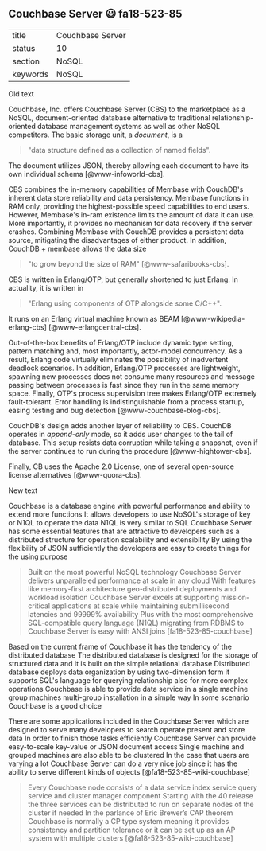 ## Couchbase Server :smiley: fa18-523-85


|          |                      |
| -------- | -------------------- |
| title    | Couchbase Server     | 
| status   | 10                   |
| section  | NoSQL                |
| keywords | NoSQL                |

Old text


Couchbase, Inc. offers Couchbase Server (CBS) to the marketplace as a
NoSQL, document-oriented database alternative to traditional
relationship- oriented database management systems as well as other
NoSQL competitors.  The basic storage unit, a *document*, is a

> "data structure defined as a collection of named fields".

The document utilizes JSON, thereby allowing each document to have its
own individual schema [@www-infoworld-cbs].

CBS combines the in-memory capabilities of Membase with CouchDB's
inherent data store reliability and data persistency.  Membase
functions in RAM only, providing the highest-possible speed
capabilities to end users.  However, Membase's in-ram existence limits
the amount of data it can use.  More importantly, it provides no
mechanism for data recovery if the server crashes.  Combining Membase
with CouchDB provides a persistent data source, mitigating the
disadvantages of either product.  In addition, CouchDB + membase
allows the data size

> "to grow beyond the size of RAM" [@www-safaribooks-cbs].

CBS is written in Erlang/OTP, but generally shortened to just Erlang.
In actuality, it is written in

> "Erlang using components of OTP alongside some C/C++".

It runs on an Erlang virtual machine known as
BEAM [@www-wikipedia-erlang-cbs] [@www-erlangcentral-cbs].

Out-of-the-box benefits of Erlang/OTP include dynamic type setting,
pattern matching and, most importantly, actor-model concurrency.  As a
result, Erlang code virtually eliminates the possibility of
inadvertent deadlock scenarios.  In addition, Erlang/OTP processes are
lightweight, spawning new processes does not consume many resources
and message passing between processes is fast since they run in the
same memory space.  Finally, OTP's process supervision tree makes
Erlang/OTP extremely fault-tolerant.  Error handling is
indistinguishable from a process startup, easing testing and bug
detection [@www-couchbase-blog-cbs].

CouchDB's design adds another layer of reliability to CBS.  CouchDB
operates in *append-only* mode, so it adds user changes to the tail of
database.  This setup resists data corruption while taking a snapshot,
even if the server continues to run during the
procedure [@www-hightower-cbs].

Finally, CB uses the Apache 2.0 License, one of several open-source
license alternatives [@www-quora-cbs].

New text   

Couchbase is a database engine with powerful performance and ability to extend more functions It allows developers to use NoSQL's storage of key or N1QL to operate the data N1QL is very similar to SQL Couchbase Server has some essential features that are attractive to developers such as a distributed structure for operation scalability and extensibility By using the flexibility of JSON sufficiently the developers are easy to create things for the using purpose   

>Built on the most powerful NoSQL technology Couchbase Server delivers unparalleled performance at scale in any cloud With features like memory-first architecture geo-distributed deployments and workload isolation Couchbase Server excels at supporting mission-critical applications at scale while maintaining submillisecond latencies and 99999% availability Plus with the most comprehensive SQL-compatible query language (N1QL) migrating from RDBMS to Couchbase Server is easy with ANSI joins [fa18-523-85-couchbase]

Based on the current frame of Couchbase it has the tendency of the distributed database The distributed database is designed for the storage of structured data and it is built on the simple relational database Distributed database deploys data organization by using two-dimension form it supports SQL's language for querying relationship also for more complex operations Couchbase is able to provide data service in a single machine group machines multi-group installation in a simple way In some scenario Couchbase is a good choice   

There are some applications included in the Couchbase Server which are designed to serve many developers to search operate present and store data In order to finish those tasks efficiently Couchbase Server can provide easy-to-scale key-value or JSON document access Single machine and grouped machines are also able to be clustered In the case that users are varying a lot Couchbase Server can do a very nice job since it has the ability to serve different kinds of objects [@fa18-523-85-wiki-couchbase]   

>Every Couchbase node consists of a data service index service query service and cluster manager component Starting with the 40 release the three services can be distributed to run on separate nodes of the cluster if needed In the parlance of Eric Brewer’s CAP theorem Couchbase is normally a CP type system meaning it provides consistency and partition tolerance or it can be set up as an AP system with multiple clusters [@fa18-523-85-wiki-couchbase]   



